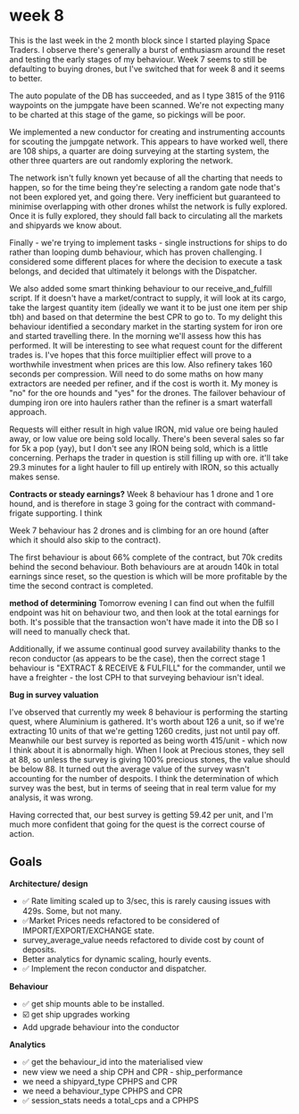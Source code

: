 # week 8

This is the last week in the 2 month block since I started playing Space Traders.
I observe there's generally a burst of enthusiasm around the reset and testing the early stages of my behaviour. Week 7 seems to still be defaulting to buying drones, but I've switched that for week 8 and it seems to better.

The auto populate of the DB has succeeded, and as I type 3815 of the 9116 waypoints on the jumpgate have been scanned. We're not expecting many to be charted at this stage of the game, so pickings will be poor.

We implemented a new conductor for creating and instrumenting accounts for scouting the jumpgate network. This appears to have worked well, there are 108 ships, a quarter are doing surveying at the starting system, the other three quarters are out randomly exploring the network. 

The network isn't fully known yet because of all the charting that needs to happen, so for the time being they're selecting a random gate node that's not been explored yet, and going there. Very inefficient but guaranteed to minimise overlapping with other drones whilst the network is fully explored. Once it is fully explored, they should fall back to circulating all the markets and shipyards we know about.

Finally - we're trying to implement tasks - single instructions for ships to do rather than looping dumb behaviour, which has proven challenging.
I considered some different places for where the decision to execute a task belongs, and decided that ultimately it belongs with the Dispatcher. 

We also added some smart thinking behaviour to our receive_and_fulfill script. If it doesn't have a market/contract to supply, it will look at its cargo, take the largest quantity item (ideally we want it to be just one item per ship tbh) and based on that determine the best CPR to go to. To my delight this behaviour identified a secondary market in the starting system for iron ore and started travelling there. In the morning we'll assess how this has performed. It will be interesting to see what request count for the different trades is. I've hopes that this force muiltiplier effect will prove to a worthwhile investment when prices are this low. 
Also refinery takes 160 seconds per compression. Will need to do some maths on how many extractors are needed per refiner, and if the cost is worth it. My money is "no" for the ore hounds and "yes" for the drones. The failover behaviour of dumping iron ore into haulers rather than the refiner is a smart waterfall approach. 

Requests will either result in high value IRON, mid value ore being hauled away, or low value ore being sold locally.
There's been several sales so far for 5k a pop (yay), but I don't see any IRON being sold, which is a little concerning. Perhaps the trader in question is still filling up with ore. it'll take 29.3 minutes for a light hauler to fill up entirely with IRON, so this actually makes sense.

**Contracts or steady earnings?**
Week 8 behaviour has 1 drone and 1 ore hound, and is therefore in stage 3 going for the contract with command-frigate supporting. I think

Week 7 behaviour has 2 drones and is climbing for an ore hound (after which it should also skip to the contract).

The first behaviour is about 66% complete of the contract, but 70k credits behind the second behaviour. Both behaviours are at aroudn 140k in total earnings since reset, so the question is which will be more profitable by the time the second contract is completed.




**method of determining**
Tomorrow evening I can find out when the fulfill endpoint was hit on behaviour two, and then look at the total earnings for both.
It's possible that the transaction won't have made it into the DB so I will need to manually check that.

Additionally, if we assume continual good survey availability thanks to the recon conductor (as appears to be the case), then the correct stage 1 behaviour is "EXTRACT & RECEIVE & FULFILL" for the commander, until we have a freighter - the lost CPH to that surveying behaviour isn't ideal.

**Bug in survey valuation**

I've observed that currently my week 8 behaviour is performing the starting quest, where Aluminium is gathered. It's worth about 126 a unit, so if we're extracting 10 units of that we're getting 1260 credits, just not until pay off.
Meanwhile our best survey is reported as being worth 415/unit - which now I think about it is abnormally high.  When I look at Precious stones, they sell at 88, so unless the survey is giving 100% precious stones, the value should be below 88.  It turned out the average value of the survey wasn't accounting for the number of despoits. I think the determination of which survey was the best, but in terms of seeing that in real term value for my analysis, it was wrong.

Having corrected that, our best survey is getting 59.42 per unit, and I'm much more confident that going for the quest is the correct course of action.

## Goals
**Architecture/ design**
* ✅ Rate limiting scaled up to 3/sec, this is rarely causing issues with 429s. Some, but not many.
* ✅Market Prices needs refactored to be considered of IMPORT/EXPORT/EXCHANGE state.
* survey_average_value needs refactored to divide cost by count of deposits.
* Better analytics for dynamic scaling, hourly events.
* ✅ Implement the recon conductor and dispatcher.


**Behaviour**
* ✅ get ship mounts able to be installed.
* ☑️ get ship upgrades working 
* Add upgrade behaviour into the conductor

**Analytics**
* ✅ get the behaviour_id into the materialised view
* new view we need a ship CPH and CPR - ship_performance
* we need a shipyard_type  CPHPS and CPR 
* we need a behaviour_type CPHPS and CPR
* ✅ session_stats needs a total_cps and a CPHPS